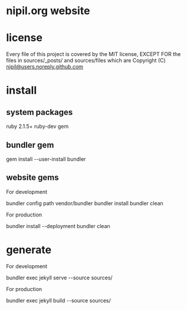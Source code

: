 # nipil.org website

# license

Every file of this project is covered by the MIT license, EXCEPT FOR the files in sources/_posts/ and sources/files which are Copyright (C) nipil@users.noreply.github.com

# install

## system packages

  ruby 2.1.5+
  ruby-dev
  gem

## bundler gem

  gem install --user-install bundler

## website gems

For development

  bundler config path vendor/bundler
  bundler install
  bundler clean

For production

  bundler install --deployment
  bundler clean

# generate

For development

  bundler exec jekyll serve --source sources/

For production

  bundler exec jekyll build --source sources/

